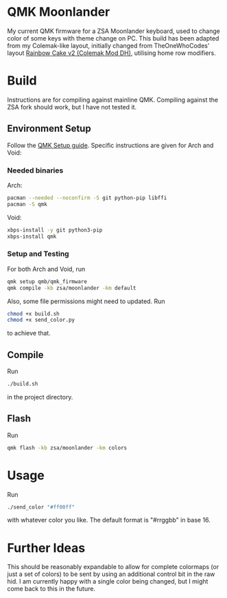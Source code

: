 # QMK Moonlander
My current QMK firmware for a ZSA Moonlander keyboard, used to change color of some keys with theme change on PC.
This build has been adapted from my Colemak-like layout, initially changed from TheOneWhoCodes' layout [Rainbow Cake v2 (Colemak Mod DH)](https://configure.zsa.io/moonlander/layouts/Ze0bo/latest/0), utilising home row modifiers. 

# Build
Instructions are for compiling against mainline QMK. Compiling against the ZSA fork should work, but I have not tested it.

## Environment Setup
Follow the [QMK Setup guide](https://docs.qmk.fm/newbs_getting_started#set-up-your-environment). Specific instructions are given for Arch and Void:
### Needed binaries
Arch:

``` sh
pacman --needed --noconfirm -S git python-pip libffi
pacman -S qmk
```

Void:

``` sh
xbps-install -y git python3-pip
xbps-install qmk
```
### Setup and Testing
For both Arch and Void, run

``` sh
qmk setup qmb/qmk_firmware
qmk compile -kb zsa/moonlander -km default
```

Also, some file permissions might need to updated. Run

``` sh
chmod +x build.sh
chmod +x send_color.py
```
to achieve that.

## Compile
Run

``` sh
./build.sh
```
in the project directory.

## Flash
Run 

``` sh
qmk flash -kb zsa/moonlander -km colors
```

# Usage

Run

``` sh
./send_color "#ff00ff"
```
with whatever color you like. The default format is "#rrggbb" in base 16.

# Further Ideas
This should be reasonably expandable to allow for complete colormaps (or just a set of colors) to be sent by using an additional control bit in the raw hid. I am currently happy with a single color being changed, but I might come back to this in the future.
